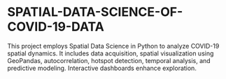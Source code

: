 # SPATIAL-DATA-SCIENCE-OF-COVID-19-DATA
This project employs Spatial Data Science in Python to analyze COVID-19 spatial dynamics. It includes data acquisition, spatial visualization using GeoPandas, autocorrelation, hotspot detection, temporal analysis, and predictive modeling. Interactive dashboards enhance exploration. 
